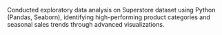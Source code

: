 Conducted exploratory data analysis on Superstore dataset using Python (Pandas, Seaborn), identifying high-performing product categories and seasonal sales trends through advanced visualizations.
